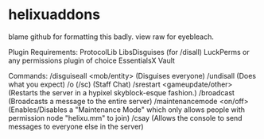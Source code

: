 # helixuaddons
blame github for formatting this badly. view raw for eyebleach.

Plugin Requirements:
ProtocolLib
LibsDisguises (for /disall)
LuckPerms or any permissions plugin of choice
EssentialsX
Vault

Commands:
/disguiseall <mob/entity> (Disguises everyone)
/undisall (Does what you expect)
/o (/sc) (Staff Chat)
/srestart <gameupdate/other> (Restarts the server in a hypixel skyblock-esque fashion.)
/broadcast <text> (Broadcasts a message to the entire server)
/maintenancemode <on/off> (Enables/Disables a "Maintenance Mode" which only allows people with permission node "helixu.mm" to join)
/csay <text> (Allows the console to send messages to everyone else in the server)
